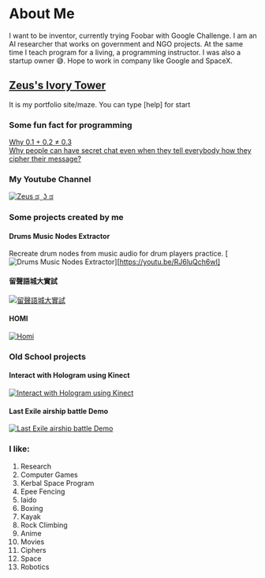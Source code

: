 # About Me
I want to be inventor, currently trying Foobar with Google Challenge.  I am an AI researcher that works on government and NGO projects. At the same time I teach program for a living, a programming instructor.  I was also a startup owner :sweat_smile:.
Hope to work in company like Google and SpaceX.


## [Zeus's Ivory Tower](https://zeuschiu.com/)
It is my portfolio site/maze.  You can type [help] for start

### Some fun fact for programming
[Why 0.1 + 0.2 ≠ 0.3](fun-facts/why0.1%2B0.2≠0.3)<br>
[Why people can have secret chat even when they tell everybody how they cipher their message?](fun-facts/rsa)

### My Youtube Channel
[![Zeus ಡ ͜ ʖ ಡ](https://yt3.ggpht.com/ytc/AKedOLQCeXyZ-H78LrQPG76yuUqMcSAaXlBjZ9Glrt5v=s176-c-k-c0x00ffffff-no-rj)](https://www.youtube.com/channel/UC1XwXKPSpWLBZ2VuWKM8KTQ)

### Some projects created by me
#### Drums Music Nodes Extractor
Recreate drum nodes from music audio for drum players practice.
[![Drums Music Nodes Extractor](https://img.youtube.com/vi/RJ6luQch6wI/0.jpg)][https://youtu.be/RJ6luQch6wI]

#### 留聲語城大實試
[![留聲語城大實試](https://img.youtube.com/vi/SXyY89qNsKg/0.jpg)](https://youtu.be/SXyY89qNsKg)

#### HOMI
[![Homi](https://img.youtube.com/vi/KHTqk1WxZWg/0.jpg)](https://youtu.be/KHTqk1WxZWg)

### Old School projects
#### Interact with Hologram using Kinect
[![Interact with Hologram using Kinect](https://img.youtube.com/vi/L1SK9zfrWsI/0.jpg)](https://www.youtube.com/watch?v=L1SK9zfrWsI)
#### Last Exile airship battle Demo
[![Last Exile airship battle Demo](https://img.youtube.com/vi/-a9apV0Xjoc/0.jpg)](https://www.youtube.com/watch?v=-a9apV0Xjoc)

### I like: 
1. Research
1. Computer Games
1. Kerbal Space Program
1. Epee Fencing
1. Iaido
1. Boxing
1. Kayak
1. Rock Climbing
1. Anime
1. Movies
1. Ciphers
1. Space
1. Robotics